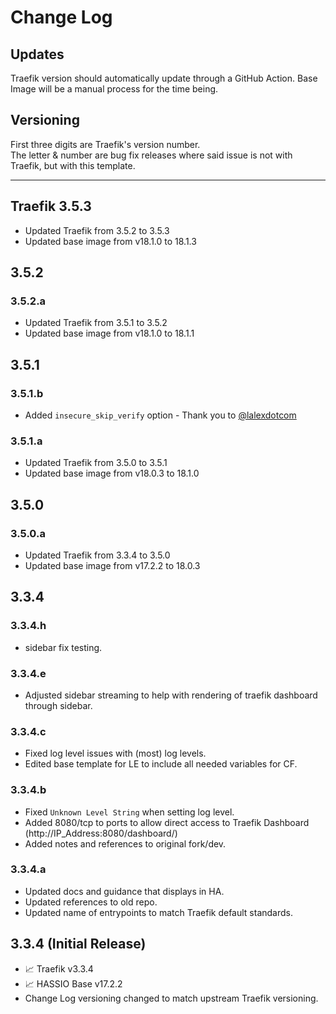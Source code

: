 # Change Log
## Updates
Traefik version should automatically update through a GitHub Action.
Base Image will be a manual process for the time being.

## Versioning
First three digits are Traefik's version number.  
The letter & number are bug fix releases where said issue is not with Traefik, but with this template.  

-----

## Traefik 3.5.3
* Updated Traefik from 3.5.2 to 3.5.3
* Updated base image from v18.1.0 to 18.1.3

## 3.5.2
### 3.5.2.a
* Updated Traefik from 3.5.1 to 3.5.2
* Updated base image from v18.1.0 to 18.1.1

## 3.5.1
### 3.5.1.b
* Added `insecure_skip_verify` option - Thank you to [@lalexdotcom](https://github.com/lalexdotcom)

### 3.5.1.a
* Updated Traefik from 3.5.0 to 3.5.1
* Updated base image from v18.0.3 to 18.1.0

## 3.5.0
### 3.5.0.a
* Updated Traefik from 3.3.4 to 3.5.0
* Updated base image from v17.2.2 to 18.0.3

## 3.3.4
### 3.3.4.h
* sidebar fix testing.

### 3.3.4.e
* Adjusted sidebar streaming to help with rendering of traefik dashboard through sidebar.

### 3.3.4.c
* Fixed log level issues with (most) log levels.
* Edited base template for LE to include all needed variables for CF.
  
### 3.3.4.b
* Fixed `Unknown Level String` when setting log level.
* Added 8080/tcp to ports to allow direct access to Traefik Dashboard (http://IP_Address:8080/dashboard/)
* Added notes and references to original fork/dev.

### 3.3.4.a
* Updated docs and guidance that displays in HA.
* Updated references to old repo.
* Updated name of entrypoints to match Traefik default standards.

## 3.3.4 (Initial Release)
* 📈 Traefik v3.3.4
* 📈 HASSIO Base v17.2.2
* Change Log versioning changed to match upstream Traefik versioning.
